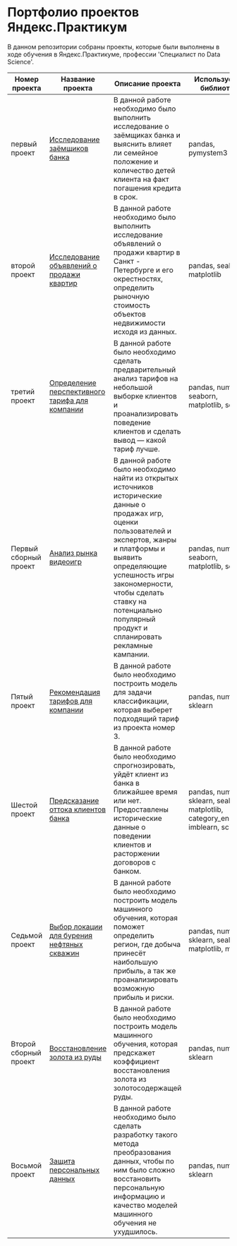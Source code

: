 # Портфолио проектов Яндекс.Практикум
В данном репозитории собраны проекты, которые были выполнены в ходе обучения в Яндекс.Практикуме, профессии 'Специалист по Data Science'.

Номер проекта | Название проекта | Описание проекта | Используемые библиотеки
------------- |---------------- | ---------------- | -----------------------
первый проект | [Исследование заёмщиков банка](https://github.com/Artyom174/yandex_projects/blob/main/01_researching_customers_of_bank/bank_customer_research.ipynb) | В данной работе необходимо было выполнить исследование о заёмщиках банка и выяснить  влияет ли семейное положение и количество детей клиента на факт погашения кредита в срок.  | pandas, pymystem3
второй проект | [Исследование объявлений о продажи квартир](https://github.com/Artyom174/yandex_projects/blob/main/02_research%20of%20apartment%20advertisements/research%20of%20apartment%20advertisements.ipynb) | В данной работе необходимо было выполнить исследование объявлений о продажи квартир в Санкт - Петербурге и его окрестностях, определить рыночную стоимость объектов недвижимости исходя из данных. | pandas, seaborn, matplotlib
третий проект | [Определение перспективного тарифа для компании](https://github.com/Artyom174/yandex_projects/blob/main/03_best_tariff_for_company/best_tariff_for_company.ipynb) | В данной работе было необходимо сделать предварительный анализ тарифов на небольшой выборке клиентов и проанализировать поведение клиентов и сделать вывод — какой тариф лучше. | pandas, numpy, seaborn, matplotlib, scipy
Первый сборный проект | [Анализ рынка видеоигр](https://github.com/Artyom174/yandex_projects/blob/main/04_video_game_market_analysis/video%20game%20market%20analysis.ipynb) | В данной работе было необходимо найти из открытых источников исторические данные о продажах игр, оценки пользователей и экспертов, жанры и платформы и выявить определяющие успешность игры закономерности, чтобы сделать ставку на потенциально популярный продукт и спланировать рекламные кампании. | pandas, numpy, seaborn, matplotlib, scipy
Пятый проект | [Рекомендация тарифов для компании](https://github.com/Artyom174/yandex_projects/blob/main/04_video_game_market_analysis/video%20game%20market%20analysis.ipynb) | В данной работе было необходимо построить модель для задачи классификации, которая выберет подходящий тариф из проекта номер 3. | pandas, numpy, sklearn
Шестой проект | [Предсказание оттока клиентов банка](https://github.com/Artyom174/yandex_projects/blob/main/06_outflow_clients/%20outflow%20of%20bank%20clients.ipynb) | В данной работе было необходимо спрогнозировать, уйдёт клиент из банка в ближайшее время или нет. Предоставлены исторические данные о поведении клиентов и расторжении договоров с банком. | pandas, numpy, sklearn, seaborn, matplotlib, category_encoders, imblearn, scipy
Седьмой проект | [Выбор локации для бурения нефтяных скважин](https://github.com/Artyom174/yandex_projects/blob/main/07_Choosing_location/Choosing%20a%20location%20for%20a%20%20oil%20wells.ipynb) | В данной работе было необходимо построить модель машинного обучения, которая поможет определить регион, где добыча принесёт наибольшую прибыль, а так же проанализировать возможную прибыль и риски. | pandas, numpy, sklearn, seaborn, matplotlib, math
Второй сборный проект | [Восстановление золота из руды](https://github.com/Artyom174/yandex_projects/blob/main/08_gold_mining/mining%20of%20gold%20from%20ore.ipynb) | В данной работе было необходимо построить модель машинного обучения, которая  предскажет коэффициент восстановления золота из золотосодержащей руды.| pandas, numpy, sklearn
Восьмой проект | [Защита персональных данных](https://github.com/Artyom174/yandex_projects/blob/main/08_gold_mining/mining%20of%20gold%20from%20ore.ipynb) | В данной работе необходимо было сделать разработку такого метода преобразования данных, чтобы по ним было сложно восстановить персональную информацию и качество моделей машинного обучения не ухудшилось.| pandas, numpy, sklearn
